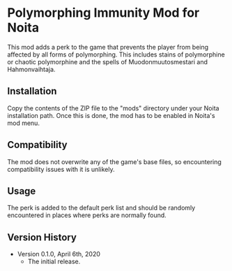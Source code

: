 # Polymorphing Immunity Mod for Noita

This mod adds a perk to the game that prevents the player from being affected
by all forms of polymorphing. This includes stains of polymorphine or chaotic
polymorphine and the spells of Muodonmuutosmestari and Hahmonvaihtaja.


## Installation

Copy the contents of the ZIP file to the "mods" directory under your Noita
installation path. Once this is done, the mod has to be enabled in
Noita's mod menu.


## Compatibility

The mod does not overwrite any of the game's base files, so encountering
compatibility issues with it is unlikely.


## Usage

The perk is added to the default perk list and should be randomly encountered
in places where perks are normally found.


## Version History

- Version 0.1.0, April 6th, 2020
  - The initial release.
